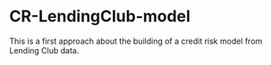 # CR-LendingClub-model
This is a first approach about the building of a credit risk model from Lending Club data.
